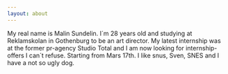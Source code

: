 ```yaml
---
layout: about
---
```

My real name is Malin Sundelin. I´m 28 years old and studying at Reklamskolan in Gothenburg to be an art director. My latest internship was at the former pr-agency Studio Total and I am now looking for internship-offers I can´t refuse. Starting from Mars 17th. I like snus, Sven, SNES and I have a not so ugly dog.
